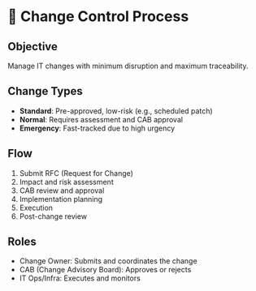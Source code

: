 # 🔁 Change Control Process

## Objective
Manage IT changes with minimum disruption and maximum traceability.

## Change Types
- **Standard**: Pre-approved, low-risk (e.g., scheduled patch)
- **Normal**: Requires assessment and CAB approval
- **Emergency**: Fast-tracked due to high urgency

## Flow
1. Submit RFC (Request for Change)
2. Impact and risk assessment
3. CAB review and approval
4. Implementation planning
5. Execution
6. Post-change review

## Roles
- Change Owner: Submits and coordinates the change
- CAB (Change Advisory Board): Approves or rejects
- IT Ops/Infra: Executes and monitors
